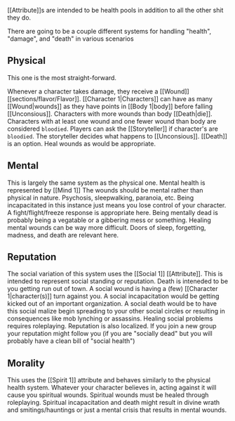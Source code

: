 [[Attribute]]s are intended to be health pools in addition to all the other shit they do.

There are going to be a couple different systems for handling "health", "damage", and "death" in various scenarios

## Physical
This one is the most straight-forward.

Whenever a character takes damage, they receive a [[Wound]] [[sections/flavor/Flavor]]. 
[[Character 1|Characters]] can have as many [[Wound|wounds]] as they have points in [[Body 1|body]] before falling [[Unconsious]].
Characters with more wounds than body [[Death|die]].
Characters with at least one wound and one fewer wound than body are considered `bloodied`.
Players can ask the [[Storyteller]] if character's are `bloodied`.
The storyteller decides what happens to [[Unconsious]]. [[Death]] is an option.
Heal wounds as would be appropriate.


## Mental
This is largely the same system as the physical one.
Mental health is represented by [[Mind 1]]
The wounds should be mental rather than physical in nature. Psychosis, sleepwalking, paranoia, etc.
Being incapacitated in this instance just means you lose control of your character. A fight/flight/freeze response is appropriate here.
Being mentally dead is probably being a vegatable or a gibbering mess or something.
Healing mental wounds can be way more difficult. Doors of sleep, forgetting, madness, and death are relevant here.


## Reputation
The social variation of this system uses the [[Social 1]] [[Attribute]].
This is intended to represent social standing or reputation.
Death is inteneded to be you getting run out of town.
A social wound is having a (few) [[Character 1|character(s)]] turn against you. 
A social incapacitation would be getting kicked out of an important organization.
A social death would be to have this social malize begin spreading to your other social circles or resulting in consequences like mob lynching or assassins.
Healing social problems requires roleplaying.
Reputation is also localized. If you join a new group your reputation might follow you (if you are "socially dead" but you will probably have a clean bill of "social health")

## Morality
This uses the [[Spirit 1]] attribute and behaves similarly to the physical health system.
Whatever your character believes in, acting against it will cause you spiritual wounds.
Spiritual wounds must be healed through roleplaying.
Spiritual incapacitation and death might result in divine wrath and smitings/hauntings or just a mental crisis that results in mental wounds.



